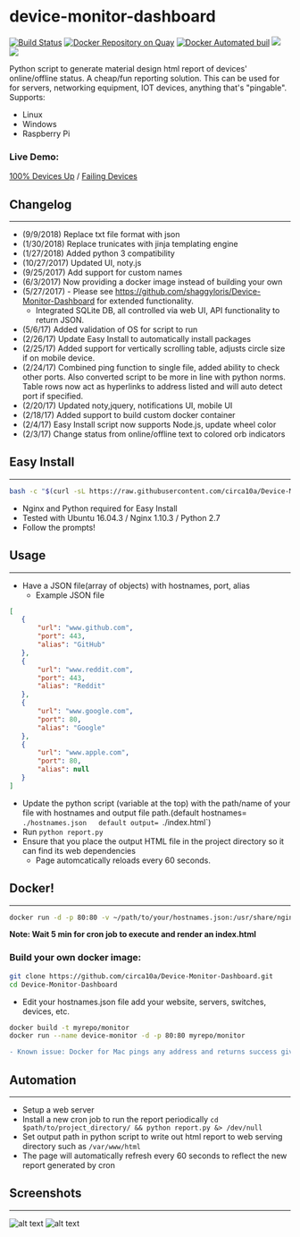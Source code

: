 # device-monitor-dashboard
[![Build Status](https://travis-ci.org/circa10a/device-monitor-dashboard.svg?branch=master)](https://travis-ci.org/circa10a/device-monitor-dashboard)
[![Docker Repository on Quay](https://quay.io/repository/circa10a/device-monitor-dashboard/status "Docker Repository on Quay")](https://quay.io/repository/circa10a/device-monitor-dashboard)
[![Docker Automated buil](https://img.shields.io/docker/automated/jrottenberg/ffmpeg.svg)](https://hub.docker.com/r/circa10a/device-monitor-dashboard/)
[![](https://images.microbadger.com/badges/image/circa10a/device-monitor-dashboard.svg)](https://microbadger.com/images/circa10a/device-monitor-dashboard "Get your own image badge on microbadger.com")
[![](https://images.microbadger.com/badges/version/circa10a/device-monitor-dashboard.svg)](https://microbadger.com/images/circa10a/device-monitor-dashboard "Get your own version badge on microbadger.com")

Python script to generate material design html report of devices' online/offline status. A cheap/fun reporting solution.
This can be used for for servers, networking equipment, IOT devices, anything that's "pingable".
Supports:

 * Linux
 * Windows
 * Raspberry Pi


### Live Demo:
[100% Devices Up](http://caleblemoine.me/monitor/) / [Failing Devices](http://caleblemoine.me/monitor/fail)


## Changelog
---
 - (9/9/2018) Replace txt file format with json
 - (1/30/2018) Replace trunicates with jinja templating engine
 - (1/27/2018) Added python 3 compatibility
 - (10/27/2017) Updated UI, noty.js
 - (9/25/2017) Add support for custom names
 - (6/3/2017) Now providing a docker image instead of building your own
 - (5/27/2017) - Please see https://github.com/shaggyloris/Device-Monitor-Dashboard for extended functionality.
   - Integrated SQLite DB, all controlled via web UI, API functionality to return JSON.
 - (5/6/17) Added validation of OS for script to run
 - (2/26/17) Update Easy Install to automatically install packages
 - (2/25/17) Added support for vertically scrolling table, adjusts circle size if on mobile device.
 - (2/24/17) Combined ping function to single file, added ability to check other ports. Also converted script to be more in line with python norms. Table rows now act as hyperlinks to address listed and will auto detect port if specified.
 - (2/20/17) Updated noty,jquery, notifications UI, mobile UI
 - (2/18/17) Added support to build custom docker container
 - (2/4/17) Easy Install script now supports Node.js, update wheel color
 - (2/3/17) Change status from online/offline text to colored orb indicators

## Easy Install
---

```bash
bash -c "$(curl -sL https://raw.githubusercontent.com/circa10a/Device-Monitor-Dashboard/master/install.sh)"
```

- Nginx and Python required for Easy Install
- Tested with Ubuntu 16.04.3 / Nginx 1.10.3 / Python 2.7
- Follow the prompts!

## Usage
---
- Have a JSON file(array of objects) with hostnames, port, alias
  - Example JSON file

 ```json
[
    {
        "url": "www.github.com",
        "port": 443,
        "alias": "GitHub"
    },
    {
        "url": "www.reddit.com",
        "port": 443,
        "alias": "Reddit"
    },
    {
        "url": "www.google.com",
        "port": 80,
        "alias": "Google"
    },
    {
        "url": "www.apple.com",
        "port": 80,
        "alias": null
    }
]
 ```

- Update the python script (variable at the top) with the path/name of your file with hostnames and output file path.(default hostnames= `./hostnames.json   default output= `./index.html`)
- Run `python report.py`
- Ensure that you place the output HTML file in the project directory so it can find its web dependencies
  - Page automcatically reloads every 60 seconds.

## Docker!
---

```bash
docker run -d -p 80:80 -v ~/path/to/your/hostnames.json:/usr/share/nginx/html/hostnames.json --name monitor circa10a/device-monitor-dashboard
```

**Note: Wait 5 min for cron job to execute and render an index.html**

### Build your own docker image:

```bash
git clone https://github.com/circa10a/Device-Monitor-Dashboard.git
cd Device-Monitor-Dashboard
```

- Edit your hostnames.json file add your website, servers, switches, devices, etc.
```bash
docker build -t myrepo/monitor
docker run --name device-monitor -d -p 80:80 myrepo/monitor
```

```diff
- Known issue: Docker for Mac pings any address and returns success giving false results.
```

## Automation
---
- Setup a web server
- Install a new cron job to run the report periodically `cd $path/to/project_directory/ && python report.py &> /dev/null`
- Set output path in python script to write out html report to web serving directory such as `/var/www/html`
- The page will automatically refresh every 60 seconds to reflect the new report generated by cron

## Screenshots
---
![alt text](https://i.imgur.com/dx3XabN.png)
![alt text](https://i.imgur.com/k49MfS4.png)
